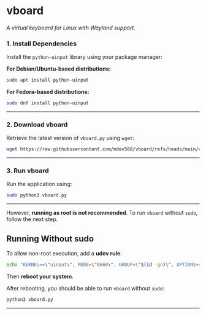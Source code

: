 # vboard
*A virtual keyboard for Linux with Wayland support.*


### **1. Install Dependencies**  
Install the `python-uinput` library using your package manager:  

**For Debian/Ubuntu-based distributions:**  
```bash
sudo apt install python-uinput
```

**For Fedora-based distributions:**  
```bash
sudo dnf install python-uinput
```
---

### **2. Download vboard**  
Retrieve the latest version of `vboard.py` using `wget`:  
```bash
wget https://raw.githubusercontent.com/mdev588/vboard/refs/heads/main/vboard.py
```

---

### **3. Run vboard**  
Run the application using:  
```bash
sudo python3 vboard.py
```


---
However, **running as root is not recommended**. To run `vboard` without `sudo`, follow the next step.


## **Running Without sudo**  

To allow non-root execution, add a **udev rule**:  
```bash
echo "KERNEL==\"uinput\", MODE=\"0660\", GROUP=\"$(id -gn)\", OPTIONS+=\"static_node=uinput\"" | sudo tee /usr/lib/udev/rules.d/99-uinput.rules
```
Then **reboot your system**.

After rebooting, you should be able to run `vboard` without `sudo`:  
```bash
python3 vboard.py
```

---
